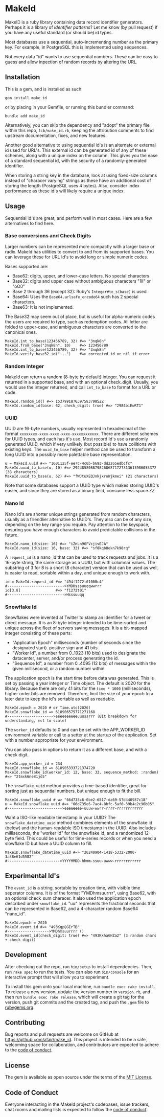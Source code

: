 # MakeId

MakeID is a ruby library containing data record identifier generators. Perhaps it is a library of _identifier patterns_?
Let me know (by pull request) if you have any useful standard (or should be) id types.

Most databases use a sequential, auto-incrementing number as the primary key. For example, in PostgreSQL this is implemented using sequences.

Not every data "id" wants to use sequential numbers. These can be easy to guess and allow inpection of random records by altering the URL.

## Installation

This is a gem, and is installed as such:

    gem install make_id

or by placing in your Gemfile, or running this bundler command:

    bundle add make_id

Alternatively, you can skip the dependency and "adopt" the primary file within this repo, `lib/make_id.rb`,
keeping the attribution comments to find upstream documentation, fixes, and new features.

Another good alternative to using sequential id's is an alternate or external id used for URL's. This external
id can be generated id of any of these schemes, along with a unique index on the column. This gives you the ease
of a standard sequential id, with the security of a randomly-generated identifier.

When storing a string key in the database, look at using fixed-size columns instead of "characer varying" strings
as these have an additional cost of storing the length (PostgreSQL uses 4 bytes). Also, consider index performance
as these id's will likely require a unique index.

## Usage

Sequential Id's are great, and perform well in most cases. Here are a few alternatives to find here.

### Base conversions and Check Digits

Larger numbers can be represented more compactly with a larger base or radix. MakeId has utilities to
convert to and from its supported bases. You can leverage these for URL Id's to avoid long or simple
numeric codes.

Bases supported are:

- Base62: digits, upper, and lower-case letters. No special characters
- Base32: digits and upper case without ambiguous characters "1lI" or "oO0"
- Base 2 through 36 (except 32): Ruby's `Integer#to_s(base)` is used
- Base64: Uses the `Base64.urlsafe_encode64` such has 2 special characters.
- Base63: It is not implemented.

The Base32 may seem out of place, but is useful for alpha-numeric codes the users are required to type, such as redemption codes.
All letter are folded to upper-case, and ambiguous characters are converted to the canonical ones.

    MakeId.int_to_base(123456789, 32) #=> "3nqk8n"
    MakeId.from_base("3nqk8n", 10)    #=> 123456789
    MakeId.int_to_base(123456789, 32) #=> "3nqk8n"
    MakeId.verify_base32_id("...")    #=> corrected_id or nil if error

### Random Integer

MakeId can return a random (8-byte by default) integer. You can request it returned in a supported base,
and with an optional check_digit.
Usually, you would use the integer returned, and call `int_to_base` to format for a URL or code.

    MakeId.random_id() #=> 15379918763975837985ZZ
    MakeId.random_id(base: 62, check_digit: true) #=> "2984biEwRT1"

### UUID

UUID are 16-byte numbers, usually represented in hexadecimal of the format `xxxxxxxx-xxxx-xxxx-xxxx-xxxxxxxxxxxx`.
There are different schemes for UUID types, and each has it's use. Most record Id's use a randomly generated UUID,
which if very unlikely (but possible) to have collitions with existing keys. The `uuid_to_base` helper method
can be used to transform a long UUID into a possibly more palettable base representation.

    u = MakeId.uuid #=> "1601125f-ee7c-4c0b-b693-dd2265edbcfc"
    MakeId.uuid_to_base(u, 10) #=> 29248580887982686871727313613986053372 (38 characters)
    MakeId.uuid_to_base(u, 62) #=> "fWJtuXEQJnkjxroWjkmei" (21 characters)

Note that some databases support a UUID type which makes storing UUID's easier, and since they are stored as a binary
field, consume less space.ZZ

### Nano Id

Nano Id's are shorter unique strings generated from random characters, usually as a friendlier alternative
to UUID's. They also can be of any size, depending on the key range you require. Pay attention to the keyspace,
ensuring you have enough characters to avoid predictable collisions in the future.

    MakeId.nano_id(size: 16) #=> "iZnLn96FVcjivEJA"
    MakeId.nano_id(size: 16, base: 32) #=> "sf8kqb8ekn7k98rq"

A `request_id` is a nano_id that can be used to track requests and jobs. It is a 16-byte string, the same
storage as a UUID, but with columnar values. The substring of 3 for 8 is a short (8 character) version that
can be used as well, is easier to read, sortable within a day, and unique enough to work with.

    id = MakeId.request_id #=> "494f1272t01000c4"
    #-------------------------->YMDHsssuuqqwwrrr
    id[3,8]                #=> "f1272t01"
    #-------------------------->Hsssuuqq

### Snowflake Id

Snowflakes were invented at Twitter to stamp an identifier for a tweet or direct message.
It is an 8-byte integer intended to be time-sorted and unique across the fleet of servers saving messages.
It is a bit-mapped integer consisting of these parts:

- "Application Epoch" milliseconds (number of seconds since the designated start). positive sign and 41 bits.
- "Worker Id", a number from 0..1023 (10 bits) used to designate the datacenter, server, and/or process generating the id.
- "Sequence Id", a number from 0..4095 (12 bits) of messages within the given millisecond, or a random number within.

The application epoch is the start time before data was generated. This is set by passing a year integer or Time object.
The default is 2020 for the library. Because there are only 41 bits for the `time * 1000` (milliseconds),
higher order bits are removed. Therefore, limit the size of your epoch to a later date to keep the id's sortable as well as readable.

    MakeId.epoch = 2020 # or Time.utc(2020)
    MakeId.snowflake_id => 618906575771271168
    #--------------------->eeeeeeeeeeuuussrrr (Bit breakdown for understanding, not to scale)

The `worker_id` defaults to 0 and can be set with the APP_WORKER_ID environment variable or call
to a setter at the startup of the application. Set with a number appropriate for your environment.

You can also pass in options to return it as a different base, and with a check digit.

    MakeId.app_worker_id = 234
    MakeId.snowflake_id => 618905333721374720
    MakeId.snowflake_id(worker_id: 12, base: 32, sequence_method: :random) #=> "2tmxk6ne81jd5"

The `snowflake_uuid` method provides a time-based identifier, great for sorting just as sequential numbers, but unique enough to fit the bill.

    MakeId.snowflake_uuid # w> "66d735c6-0be2-6517-da69-57d440987c18"
    u = MakeId.snowflake_uuid #=> "66d735e6-7ac4-8bfc-5af0-39b4e2c96b05"
    #------------------------->eeeeeeee-uuuw-wwrr-rrrr-rrrrrrrrrrrr

Want a ISO-like readable timestamp in your UUID? The `snowflake_datetime_uuid` method combines elements of the
snowflake id (below) and the human-readable ISO timestamp in the UUID. Also includes milliseconds,
the "worker id" for the snowflake id, and a randomized 12-byte field. This could be useful for time-series
records or when you need a slowflake ID but have a UUID column to fill.

    MakeID.snowflake_datetime_uuid #=> "20240904-1418-5332-2000-3a38e61d5582"
    #------------------------>YYYYMMDD-hhmm-ssuu-uwww-rrrrrrrrrrrr

## Experimental Id's

The `event_id` is a string, sortable by creation time, with visible time seperator columns.
It is of the format "YMDhmsuurrrr", using Base62, with an optional check_sum characer.
It also used the application epoch described under `snowflake_id`. "uu" represents the fractional
seconds that can be represented in Base62, and a 4-character random Base64 "nano_id".

    MakeId.epoch = 2020
    MakeId.event_id #=> "493KgpQGErTB"
    #------------------->YMDhmsuurrrr ()
    MakeId.event_id(check_digit: true) #=> "493Kkha6HZa2" (3 random chars + check digit)

## Development

After checking out the repo, run `bin/setup` to install dependencies. Then, run `rake spec` to run the tests. You can also run `bin/console` for an interactive prompt that will allow you to experiment.

To install this gem onto your local machine, run `bundle exec rake install`. To release a new version, update the version number in `version.rb`, and then run `bundle exec rake release`, which will create a git tag for the version, push git commits and the created tag, and push the `.gem` file to [rubygems.org](https://rubygems.org).

## Contributing

Bug reports and pull requests are welcome on GitHub at https://github.com/afair/make_id. This project is intended to be a safe, welcoming space for collaboration, and contributors are expected to adhere to the [code of conduct](https://github.com/afair/make_id/blob/main/CODE_OF_CONDUCT.md).

## License

The gem is available as open source under the terms of the [MIT License](https://opensource.org/licenses/MIT).

## Code of Conduct

Everyone interacting in the MakeId project's codebases, issue trackers, chat rooms and mailing lists is expected to follow the [code of conduct](https://github.com/afair/make_id/blob/main/CODE_OF_CONDUCT.md).
